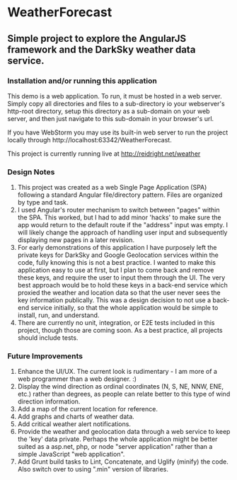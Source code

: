 # WeatherForecast
## Simple project to explore the AngularJS framework and the DarkSky weather data service.

### Installation and/or running this application

This demo is a web application.  To run, it must be hosted in a web server.  Simply copy all directories and files to a sub-directory
io your webserver's http-root directory, setup this directory as a sub-domain on your web server, and then just navigate to this 
sub-domain in your browser's url.

If you have WebStorm you may use its built-in web server to run the project locally through http://localhost:63342/WeatherForecast. 

This project is currently running live at http://reidright.net/weather

### Design Notes
1.  This project was created as a web Single Page Application (SPA) following a standard Angular file/directory pattern. Files are organized by type and task.
2.  I used Angular's router mechanism to switch between "pages" within the SPA.  This worked, but I had to add minor 'hacks' to make sure the app would return to the default route if the "address" input was empty.  I will likely change the approach of handling user input and subsequently displaying new pages in a later revision.
3.  For early demonstrations of this application I have purposely left the private keys for DarkSky and Google Geolocation services within the code, fully knowing this is not a best practice. I wanted to make this application easy to use at first, but I plan to come back and remove these keys, and require the user to input them through the UI.  The very best approach would be to hold these keys in a back-end service which proxied the weather and location data so that the user never sees the key information publically.  This was a design decision to not use a back-end service initially, so that the whole application would be simple to install, run, and understand.
4.  There are currently no unit, integration, or E2E tests included in this project, though those are coming soon.  As a best practice, all projects should include tests.  

### Future Improvements
1.  Enhance the UI/UX.  The current look is rudimentary - I am more of a web programmer than a web designer. :)
2.  Display the wind direction as ordinal coordinates (N, S, NE, NNW, ENE, etc.) rather than degrees, as people can relate better to this type of wind direction information.
3.  Add a map of the current location for reference.
4.  Add graphs and charts of weather data.
5.  Add critical weather alert notifications.
6.  Provide the weather and geolocation data through a web service to keep the 'key' data private.  Perhaps the whole application might be better suited as a asp.net, php, or node "server application" rather than a simple JavaScript "web application".
7.  Add Grunt build tasks to Lint, Concatenate, and Uglify (minify) the code.  Also switch over to using ".min" version of libraries.

